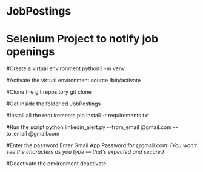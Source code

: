 # JobPostings
# Selenium Project to notify job openings

#Create a virtual environment
python3 -m venv <name>

#Activate the virtual environment
source <name>/bin/activate

#Clone the git repository
git clone <git-repository-url>

#Get inside the folder
cd JobPostings

#Install all the requirements
pip install -r requirements.txt

#Run the script
python linkedin_alert.py --from_email @gmail.com --to_email @gmail.com

#Enter the password
Enter Gmail App Password for @gmail.com:
*(You won’t see the characters as you type — that’s expected and secure.)*

#Deactivate the environment
deactivate
